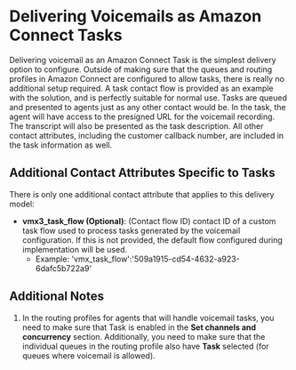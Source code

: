# Delivering Voicemails as Amazon Connect Tasks
Delivering voicemail as an Amazon Connect Task is the simplest delivery option to configure. Outside of making sure that the queues and routing profiles in Amazon Connect are configured to allow tasks, there is really no additional setup required. A task contact flow is provided as an example with the solution, and is perfectly suitable for normal use. Tasks are queued and presented to agents just as any other contact would be. In the task, the agent will have access to the presigned URL for the voicemail recording. The transcript will also be presented as the task description. All other contact attributes, including the customer callback number, are included in the task information as well.

## Additional Contact Attributes Specific to Tasks
There is only one additional contact attribute that applies to this delivery model:
-  **vmx3_task_flow (Optional)**: (Contact flow ID) contact ID of a custom task flow used to process tasks generated by the voicemail configuration. If this is not provided, the default flow configured during implementation will be used.
    -  Example: 'vmx_task_flow':'509a1915-cd54-4632-a923-6dafc5b722a9'

## Additional Notes
1.  In the routing profiles for agents that will handle voicemail tasks, you need to make sure that Task is enabled in the **Set channels and concurrency** section. Additionally, you need to make sure that the individual queues in the routing profile also have **Task** selected (for queues where voicemail is allowed).